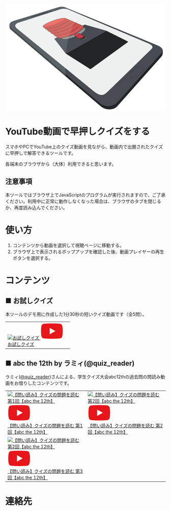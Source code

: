 <div style="text-align: center">
    <img class="main" src="https://raw.githubusercontent.com/t-yokota/quizBattle/master/docs/images/main-image.png">
</div>

# YouTube動画で早押しクイズをする

スマホやPCでYouTube上のクイズ動画を見ながら、動画内で出題されたクイズに早押しで解答できるツールです。

各端末のブラウザから（大体）利用できると思います。

## 注意事項

本ツールではブラウザ上でJavaScriptのプログラムが実行されますので、ご了承ください。利用中に正常に動作しなくなった場合は、ブラウザのタブを閉じるか、再度読み込んでください。

# 使い方

1. コンテンツから動画を選択して視聴ページに移動する。
1. ブラウザ上で表示されるポップアップを確認した後、動画プレイヤーの再生ボタンを選択する。

# コンテンツ

## ■ お試しクイズ

本ツールのデモ用に作成した1分30秒の短いクイズ動画です（全5問）。

<table class="contents">
    <tr>
        <td>
            <a href="https://srtjs.azurewebsites.net/?v=BHWd-HDorfY&surl=https://raw.githubusercontent.com/t-yokota/quizBattle/master/src/quizBattle.srt.js">
                <div class="sample-box">
                    <img class='thumbnail' src="https://i.ytimg.com/vi_webp/BHWd-HDorfY/sddefault.webp" alt="お試しクイズ">
                    <img class='icon' src="https://raw.githubusercontent.com/t-yokota/quizBattle/master/docs/images/video_icon.png">
                </div>
                お試しクイズ
            </a>
        </td>
        <td>
        </td>
    </tr>
</table>

## ■ abc the 12th by ラミィ(@quiz_reader)

ラミィ([@quiz_reader](https://twitter.com/quiz_reader?s=20))さんによる、学生クイズ大会abc12thの過去問の問読み動画をお借りしたコンテンツです。

<table class="contents">
    <tr>
        <td>
            <a href="https://srtjs.azurewebsites.net/?v=BHWd-HDorfY&surl=https://raw.githubusercontent.com/t-yokota/quizBattle/master/src/quizBattle.srt.js">
                <div class="sample-box">
                    <img class='thumbnail' src="https://i.ytimg.com/vi_webp/ue9b06lFQG0/sddefault.webp" alt="【問い読み】クイズの問題を読む 第1回【abc the 12th】">
                    <img class='icon' src="https://raw.githubusercontent.com/t-yokota/quizBattle/master/docs/images/video_icon.png">
                </div>
                【問い読み】クイズの問題を読む 第1回【abc the 12th】
            </a>
        </td>
        <td>
            <a href="https://srtjs.azurewebsites.net/?v=BHWd-HDorfY&surl=https://raw.githubusercontent.com/t-yokota/quizBattle/master/src/quizBattle.srt.js">
                <div class="sample-box">
                    <img class='thumbnail' src="https://i.ytimg.com/vi_webp/Mlxs5v3bQK4/sddefault.webp" alt="【問い読み】クイズの問題を読む 第2回【abc the 12th】">
                    <img class='icon' src="https://raw.githubusercontent.com/t-yokota/quizBattle/master/docs/images/video_icon.png">
                </div>
                【問い読み】クイズの問題を読む 第2回【abc the 12th】
            </a>
        </td>
    </tr>
    <tr>
        <td>
            <a href="https://srtjs.azurewebsites.net/?v=BHWd-HDorfY&surl=https://raw.githubusercontent.com/t-yokota/quizBattle/master/src/quizBattle.srt.js">
                <div class="sample-box">
                    <img class='thumbnail' src="https://i.ytimg.com/vi_webp/V6R8y2VRm0I/sddefault.webp" alt="【問い読み】クイズの問題を読む 第2回【abc the 12th】">
                    <img class='icon' src="https://raw.githubusercontent.com/t-yokota/quizBattle/master/docs/images/video_icon.png">
                </div>
                【問い読み】クイズの問題を読む 第3回【abc the 12th】
            </a>
        </td>
    </tr>
</table>

# 連絡先

